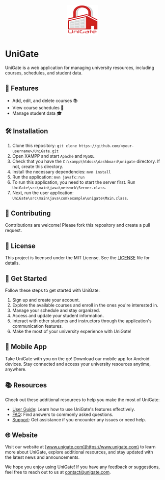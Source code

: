 <p align="center">
  <img src="src/main/resources/com/example/unigate/logo.png" alt="Logo" width="100" height="100">
</p>

# UniGate

UniGate is a web application for managing university resources, including courses, schedules, and student data.

## 🚀 Features

- Add, edit, and delete courses 📚
- View course schedules 📅
- Manage student data 🎓

## 🛠️ Installation

1. Clone this repository: `git clone https://github.com/<your-username>/UniGate.git`
2. Open XAMPP and start `Apache` and `MySQL`
3. Check that you have the `C:\xampp\htdocs\dashboard\unigate` directory. If not, create this directory.
4. Install the necessary dependencies: `mvn install`
5. Run the application: `mvn javafx:run`
6. To run this application, you need to start the server first. Run `UniGate\src\main\java\network\Server.class`.
7. Next, run the user application: `UniGate\src\main\java\com\example\unigate\Main.class`.

## 🤝 Contributing

Contributions are welcome! Please fork this repository and create a pull request.

## 📝 License

This project is licensed under the MIT License. See the [LICENSE](LICENSE) file for details.

## 🌟 Get Started

Follow these steps to get started with UniGate:

1. Sign up and create your account.
2. Explore the available courses and enroll in the ones you're interested in.
3. Manage your schedule and stay organized.
4. Access and update your student information.
5. Interact with other students and instructors through the application's communication features.
6. Make the most of your university experience with UniGate!

## 📱 Mobile App

Take UniGate with you on the go! Download our mobile app for Android devices. Stay connected and access your university resources anytime, anywhere.

## 📚 Resources

Check out these additional resources to help you make the most of UniGate:

- [User Guide](docs/user-guide.md): Learn how to use UniGate's features effectively.
- [FAQ](docs/faq.md): Find answers to commonly asked questions.
- [Support](docs/support.md): Get assistance if you encounter any issues or need help.

## 🌐 Website

Visit our website at [www.unigate.com](https://www.unigate.com) to learn more about UniGate, explore additional resources, and stay updated with the latest news and announcements.

We hope you enjoy using UniGate! If you have any feedback or suggestions, feel free to reach out to us at [contact@unigate.com](mailto:contact@unigate.com).

